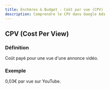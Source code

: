 ```yaml
---
title: Enchères & Budget - Coût par vue (CPV)
description: Comprendre le CPV dans Google Ads
---
```


## CPV (Cost Per View)

### Définition
Coût payé pour une vue d'une annonce vidéo.

### Exemple
0,03€ par vue sur YouTube.